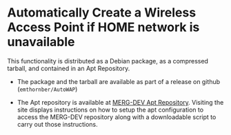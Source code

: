 # Automatically Create a Wireless Access Point if HOME network is unavailable
This functionality is distributed as a Debian package, as a compressed tarball,
and contained in an Apt Repository.

- The package and the tarball are available as part of a release on github
(`emthornber/AutoWAP`)

- The Apt repository is available at [MERG-DEV Apt
Repository](repo.littlegarth.org.uk).  Visiting the site displays instructions
on how to setup the apt configuration to access the MERG-DEV repository along
with a downloadable script to carry out those instructions.
